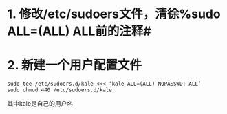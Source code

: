 # 1. 修改/etc/sudoers文件，清徐%sudo ALL=(ALL) ALL前的注释#

# 2. 新建一个用户配置文件
``` shell
sudo tee /etc/sudoers.d/kale <<< ‘kale ALL=(ALL) NOPASSWD: ALL’
sudo chmod 440 /etc/sudoers.d/kale
```

其中kale是自己的用户名
